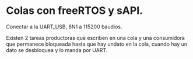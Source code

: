 # Colas con freeRTOS y sAPI. 

Conectar a la UART_USB, 8N1 a 115200 baudios.

Existen 2 tareas productoras que escriben en una cola y una consumidora que permanece bloqueada hasta que hay undato en la cola, cuando hay un dato se desbloquea y lo manda por UART.
